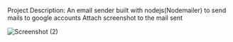 Project Description: An email sender built with nodejs(Nodemailer) to send mails to google accounts
Attach screenshot to the mail sent

![Screenshot (2)](https://user-images.githubusercontent.com/37791436/179539469-95adcd2b-682d-49fb-93ab-9669c641260c.png)
